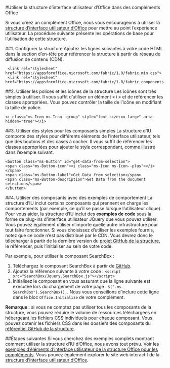 
#Utiliser la structure d’interface utilisateur d’Office dans des compléments Office

Si vous créez un complément Office, nous vous encourageons à utiliser la [structure d’interface utilisateur d’Office](https://github.com/OfficeDev/Office-UI-Fabric) pour mettre au point l’expérience utilisateur. La procédure suivante présente les opérations de base pour l’utilisation de cette structure.  

##1. Configurer la structure
Ajoutez les lignes suivantes à votre code HTML dans la section d’en-tête pour référencer la structure à partir du réseau de diffusion de contenu (CDN).

     <link rel="stylesheet" href="https://appsforoffice.microsoft.com/fabric/1.0/fabric.min.css">
     <link rel="stylesheet" href="https://appsforoffice.microsoft.com/fabric/1.0/fabric.components.min.css">


##2. Utiliser les polices et les icônes de la structure
Les icônes sont très simples à utiliser. Il vous suffit d’utiliser un élément « i » et de référencer les classes appropriées. Vous pouvez contrôler la taille de l’icône en modifiant la taille de police.

    <i class="ms-Icon ms-Icon--group" style="font-size:xx-large" aria-hidden="true"></i>


##3. Utiliser des styles pour les composants simples
La structure d’IU comporte des styles pour différents éléments de l’interface utilisateur, tels que des boutons et des cases à cocher. Il vous suffit de référencer les classes appropriées pour ajouter le style correspondant, comme illustré dans l’exemple suivant.

    <button class="ms-Button" id="get-data-from-selection">
    <span class="ms-Button-icon"><i class="ms-Icon ms-Icon--plus"></i></span>
    <span class="ms-Button-label">Get Data from selection</span>
    <span class="ms-Button-description">Get Data from the document selection</span>
    </button>

##4. Utiliser des composants avec des exemples de comportement
La structure d’IU inclut certains composants qui prennent en charge les comportements (par exemple, ce qu’il se passe lorsque l’utilisateur clique). Pour vous aider, la structure d’IU inclut des **exemples de code** sous la forme de plug-ins d’interface utilisateur JQuery que vous pouvez utiliser. Vous pouvez également utiliser n’importe quelle autre infrastructure pour tout faire fonctionner. Si vous choisissez d’utiliser les exemples fournis, notez que ce code n’est pas distribué par le CDN. Vous devrez donc le télécharger à partir de la dernière version du [projet GitHub de la structure](https://github.com/OfficeDev/Office-UI-Fabric/releases), le référencer, puis l’initialiser au sein de votre code. 

Par exemple, pour utiliser le composant SearchBox :

1. Téléchargez le composant SearchBox à partir de [GitHub](https://github.com/OfficeDev/Office-UI-Fabric/tree/master/src/components/SearchBox).
2. Ajoutez la référence suivante à votre code : `<script src="SearchBox/Jquery.SearchBox.js"></script>`
3. Initialisez le composant en vous assurant que la ligne suivante est exécutée lors du chargement de votre page : `$(".ms-SearchBox").SearchBox();`. Nous vous conseillons d’inclure cette ligne dans le bloc `Office.Initialize` de votre complément.     

**Remarque :** si vous ne comptez pas utiliser tous les composants de la structure, vous pouvez réduire le volume de ressources téléchargées en hébergeant les fichiers CSS individuels pour chaque composant. Vous pouvez obtenir les fichiers CSS dans les dossiers des composants du [référentiel GitHub de la structure](https://github.com/OfficeDev/Office-UI-Fabric). 


##Étapes suivantes
Si vous cherchez des exemples complets montrant comment utiliser la structure d’IU d’Office, nous avons tout prévu. Voir les [exemples d’éléments d’interface utilisateur de la structure Office pour les compléments](https://github.com/OfficeDev/Office-Add-in-Fabric-UI-Sample). Vous pouvez également explorer le site web interactif de la [structure d’interface utilisateur d’Office](https://github.com/OfficeDev/Office-UI-Fabric).

